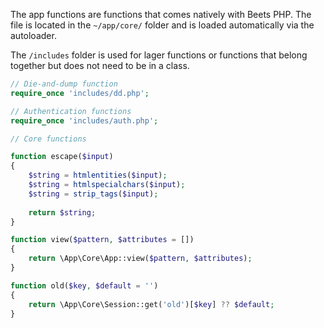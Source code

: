 The app functions are functions that comes natively with Beets PHP. The file is located in the `~/app/core/` folder and is loaded automatically via the autoloader.

The `/includes` folder is used for lager functions or functions that belong together but does not need to be in a class.

```php title="~/app/core/functions.php"
// Die-and-dump function
require_once 'includes/dd.php';

// Authentication functions
require_once 'includes/auth.php';

// Core functions

function escape($input)
{
	$string = htmlentities($input);
	$string = htmlspecialchars($input);
	$string = strip_tags($input);
	
	return $string; 
}

function view($pattern, $attributes = [])
{
	return \App\Core\App::view($pattern, $attributes);
}

function old($key, $default = '')
{
	return \App\Core\Session::get('old')[$key] ?? $default;
}
```